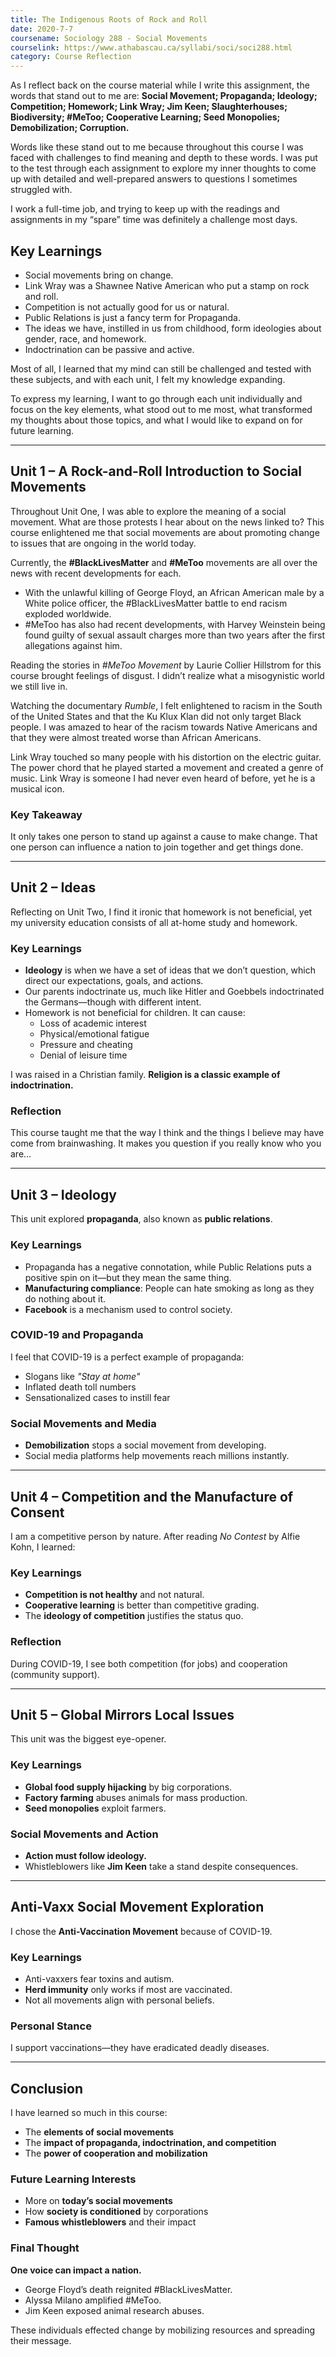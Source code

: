 ```yaml
---
title: The Indigenous Roots of Rock and Roll
date: 2020-7-7
coursename: Sociology 288 - Social Movements
courselink: https://www.athabascau.ca/syllabi/soci/soci288.html
category: Course Reflection 
---
```

As I reflect back on the course material while I write this assignment, the words that stand out to me are:   **Social Movement; Propaganda; Ideology; Competition; Homework; Link Wray; Jim Keen; Slaughterhouses; Biodiversity; #MeToo; Cooperative Learning; Seed Monopolies; Demobilization; Corruption.**  

Words like these stand out to me because throughout this course I was faced with challenges to find meaning and depth to these words. I was put to the test through each assignment to explore my inner thoughts to come up with detailed and well-prepared answers to questions I sometimes struggled with.  

I work a full-time job, and trying to keep up with the readings and assignments in my “spare” time was definitely a challenge most days.  

## Key Learnings  
- Social movements bring on change.  
- Link Wray was a Shawnee Native American who put a stamp on rock and roll.  
- Competition is not actually good for us or natural.  
- Public Relations is just a fancy term for Propaganda.  
- The ideas we have, instilled in us from childhood, form ideologies about gender, race, and homework.  
- Indoctrination can be passive and active.  

Most of all, I learned that my mind can still be challenged and tested with these subjects, and with each unit, I felt my knowledge expanding.  

To express my learning, I want to go through each unit individually and focus on the key elements, what stood out to me most, what transformed my thoughts about those topics, and what I would like to expand on for future learning.  

---

## Unit 1 – A Rock-and-Roll Introduction to Social Movements  

Throughout Unit One, I was able to explore the meaning of a social movement. What are those protests I hear about on the news linked to? This course enlightened me that social movements are about promoting change to issues that are ongoing in the world today.  

Currently, the **#BlackLivesMatter** and **#MeToo** movements are all over the news with recent developments for each.  

- With the unlawful killing of George Floyd, an African American male by a White police officer, the #BlackLivesMatter battle to end racism exploded worldwide.  
- #MeToo has also had recent developments, with Harvey Weinstein being found guilty of sexual assault charges more than two years after the first allegations against him.  

Reading the stories in *#MeToo Movement* by Laurie Collier Hillstrom for this course brought feelings of disgust. I didn’t realize what a misogynistic world we still live in.  

Watching the documentary *Rumble*, I felt enlightened to racism in the South of the United States and that the Ku Klux Klan did not only target Black people. I was amazed to hear of the racism towards Native Americans and that they were almost treated worse than African Americans.  

Link Wray touched so many people with his distortion on the electric guitar. The power chord that he played started a movement and created a genre of music. Link Wray is someone I had never even heard of before, yet he is a musical icon.  

### Key Takeaway  
It only takes one person to stand up against a cause to make change. That one person can influence a nation to join together and get things done.  

---

## Unit 2 – Ideas  

Reflecting on Unit Two, I find it ironic that homework is not beneficial, yet my university education consists of all at-home study and homework.  

### Key Learnings  
- **Ideology** is when we have a set of ideas that we don’t question, which direct our expectations, goals, and actions.  
- Our parents indoctrinate us, much like Hitler and Goebbels indoctrinated the Germans—though with different intent.  
- Homework is not beneficial for children. It can cause:  
  - Loss of academic interest  
  - Physical/emotional fatigue  
  - Pressure and cheating  
  - Denial of leisure time  

I was raised in a Christian family. **Religion is a classic example of indoctrination.**  

### Reflection  
This course taught me that the way I think and the things I believe may have come from brainwashing. It makes you question if you really know who you are…  

---

## Unit 3 – Ideology  

This unit explored **propaganda**, also known as **public relations**.  

### Key Learnings  
- Propaganda has a negative connotation, while Public Relations puts a positive spin on it—but they mean the same thing.  
- **Manufacturing compliance**: People can hate smoking as long as they do nothing about it.  
- **Facebook** is a mechanism used to control society.  

### COVID-19 and Propaganda  
I feel that COVID-19 is a perfect example of propaganda:  
- Slogans like *"Stay at home"*  
- Inflated death toll numbers  
- Sensationalized cases to instill fear  

### Social Movements and Media  
- **Demobilization** stops a social movement from developing.  
- Social media platforms help movements reach millions instantly.  

---

## Unit 4 – Competition and the Manufacture of Consent  

I am a competitive person by nature. After reading *No Contest* by Alfie Kohn, I learned:  

### Key Learnings  
- **Competition is not healthy** and not natural.  
- **Cooperative learning** is better than competitive grading.  
- The **ideology of competition** justifies the status quo.  

### Reflection  
During COVID-19, I see both competition (for jobs) and cooperation (community support).  

---

## Unit 5 – Global Mirrors Local Issues  

This unit was the biggest eye-opener.  

### Key Learnings  
- **Global food supply hijacking** by big corporations.  
- **Factory farming** abuses animals for mass production.  
- **Seed monopolies** exploit farmers.  

### Social Movements and Action  
- **Action must follow ideology.**  
- Whistleblowers like **Jim Keen** take a stand despite consequences.  

---

## Anti-Vaxx Social Movement Exploration  

I chose the **Anti-Vaccination Movement** because of COVID-19.  

### Key Learnings  
- Anti-vaxxers fear toxins and autism.  
- **Herd immunity** only works if most are vaccinated.  
- Not all movements align with personal beliefs.  

### Personal Stance  
I support vaccinations—they have eradicated deadly diseases.  

---

## Conclusion  

I have learned so much in this course:  
- The **elements of social movements**  
- The **impact of propaganda, indoctrination, and competition**  
- The **power of cooperation and mobilization**  

### Future Learning Interests  
- More on **today’s social movements**  
- How **society is conditioned** by corporations  
- **Famous whistleblowers** and their impact  

### Final Thought  
**One voice can impact a nation.**  
- George Floyd’s death reignited #BlackLivesMatter.  
- Alyssa Milano amplified #MeToo.  
- Jim Keen exposed animal research abuses.  

These individuals effected change by mobilizing resources and spreading their message.  
